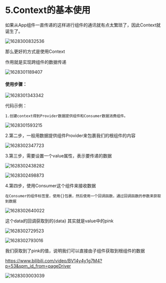 # 5.Context的基本使用

如果从App组件一直传递的这样进行组件的通讯就有点太繁琐了，因此Context就诞生了。

![1628300832536](../../../.vuepress/public/images/1628300832536.png)



那么更好的方式是使用Context

作用就是实现跨组件的数据传递



![1628301189407](../../../.vuepress/public/images/1628301189407.png)





#### 使用步骤：

![1628301343342](../../../.vuepress/public/images/1628301343342.png)





代码示例：

	1.创建context得到Provider数据提供组件和Consumer数据消费组件。

![1628301593215](../../../.vuepress/public/images/1628301593215.png)



2.第二步，一般用数据提供组件Provider来包裹我们的根组件的内容

![1628302347723](../../../.vuepress/public/images/1628302347723.png)



3.第三步，需要设置一个value属性，表示要传递的数据

![1628302438282](../../../.vuepress/public/images/1628302438282.png)

![1628302498873](../../../.vuepress/public/images/1628302498873.png)



4.第四步，使用Consumer这个组件来接收数据

	在Consumer的组件标签里，使用{}包裹，然后使用一个回调函数，通过回调函数的参数来获取到数据

![1628302640022](../../../.vuepress/public/images/1628302640022.png)

这个data的回调获取到的{data} 其实就是value中的pink

![1628302729523](../../../.vuepress/public/images/1628302729523.png)

![1628302793016](../../../.vuepress/public/images/1628302793016.png)

我们获取到了pink的值，说明我们可以直接由子组件获取到根组件的数据



https://www.bilibili.com/video/BV14y4y1g7M4?p=53&spm_id_from=pageDriver



![1628303003039](../../../.vuepress/public/images/1628303003039.png)